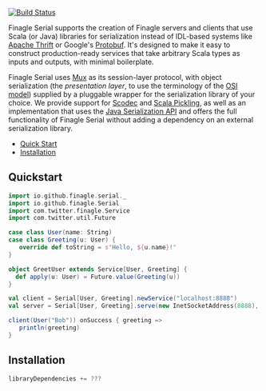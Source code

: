 [![Build Status](https://travis-ci.org/finagle/finagle-serial.svg?branch=master)](https://travis-ci.org/finagle/finagle-serial)

Finagle Serial supports the creation of Finagle servers and clients that use
Scala (or Java) libraries for serialization instead of IDL-based systems like
[Apache Thrift][1] or Google's [Protobuf][2]. It's designed to make it easy
to construct production-ready services that take arbitrary Scala types as inputs
and outputs, with minimal boilerplate.

Finagle Serial uses [Mux][3] as its session-layer protocol, with object
serialization (the _presentation layer_, to use the terminology of the
[OSI model][4]) supplied by a pluggable wrapper for the serialization library of
your choice. We provide support for [Scodec][5] and [Scala Pickling][6], as well
as an implementation that uses the [Java Serialization API][7] and offers the
full functionality of Finagle Serial without adding a dependency on an external
serialization library.

* [Quick Start](#quick-start)
* [Installation](#installation)

Quickstart
----------

```scala
import io.github.finagle.serial._
import io.github.finagle.Serial
import com.twitter.finagle.Service
import com.twitter.util.Future

case class User(name: String)
case class Greeting(u: User) {
   override def toString = s"Hello, ${u.name}!"
}

object GreetUser extends Service[User, Greeting] {
  def apply(u: User) = Future.value(Greeting(u))
}

val client = Serial[User, Greeting].newService("localhost:8888")
val server = Serial[User, Greeting].serve(new InetSocketAddress(8888), GreetUser)

client(User("Bob")) onSuccess { greeting =>
   println(greeting)
}
```

Installation
------------

```scala
libraryDependencies += ???
```

[1]: https://thrift.apache.org/
[2]: https://github.com/google/protobuf/
[3]: http://twitter.github.io/finagle/guide/Protocols.html#mux
[4]: http://en.wikipedia.org/wiki/OSI_model
[5]: https://github.com/scodec/scodec
[6]: https://github.com/scala/pickling
[7]: http://docs.oracle.com/javase/7/docs/api/java/io/Serializable.html
